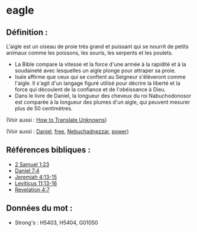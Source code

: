# eagle

## Définition :

L'aigle est un oiseau de proie très grand et puissant qui se nourrit de petits animaux comme les poissons, les souris, les serpents et les poulets.

* La Bible compare la vitesse et la force d'une armée à la rapidité et à la soudaineté avec lesquelles un aigle plonge pour attraper sa proie.
* Isaïe affirme que ceux qui se confient au Seigneur s'élèveront comme l'aigle. Il s'agit d'un langage figuré utilisé pour décrire la liberté et la force qui découlent de la confiance et de l'obéissance à Dieu.
* Dans le livre de Daniel, la longueur des cheveux du roi Nabuchodonosor est comparée à la longueur des plumes d'un aigle, qui peuvent mesurer plus de 50 centimètres.

(Voir aussi : [How to Translate Unknowns](rc://en/ta/man/translate/translate-unknown))

(Voir aussi : [Daniel](../names/daniel.md), [free](../other/free.md), [Nebuchadnezzar](../names/nebuchadnezzar.md), [power](../kt/power.md))

## Références bibliques :

* [2 Samuel 1:23](rc://en/tn/help/2sa/01/23)
* [Daniel 7:4](rc://en/tn/help/dan/07/04)
* [Jeremiah 4:13-15](rc://en/tn/help/jer/04/13)
* [Leviticus 11:13-16](rc://en/tn/help/lev/11/13)
* [Revelation 4:7](rc://en/tn/help/rev/04/07)

## Données du mot :

* Strong's : H5403, H5404, G01050

